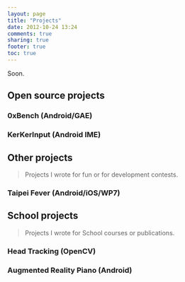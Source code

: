 ```yaml
---
layout: page
title: "Projects"
date: 2012-10-24 13:24
comments: true
sharing: true
footer: true
toc: true
---
```


Soon.

Open source projects
--------------------
### 0xBench (Android/GAE)
### KerKerInput (Android IME)

Other projects
--------------
> Projects I wrote for fun or for development contests.

### Taipei Fever (Android/iOS/WP7)

School projects
---------------
> Projects I wrote for School courses or publications.

### Head Tracking (OpenCV)
### Augmented Reality Piano (Android)

